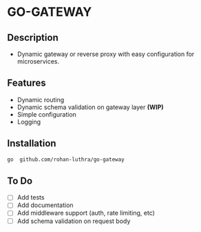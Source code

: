 # GO-GATEWAY

## Description
- Dynamic gateway or reverse proxy with easy configuration for microservices.

## Features
- Dynamic routing
- Dynamic schema validation on gateway layer **(WIP)**
- Simple configuration
- Logging

## Installation
```bash
go  github.com/rohan-luthra/go-gateway
```

## To Do
- [ ] Add tests
- [ ] Add documentation
- [ ] Add middleware support (auth, rate limiting, etc)
- [ ] Add schema validation on request body
